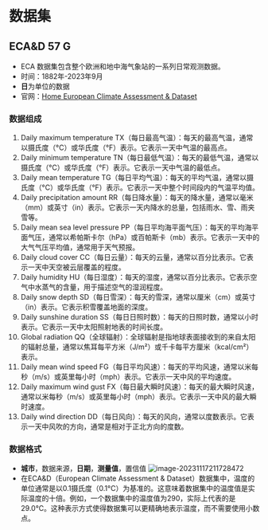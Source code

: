 # 数据集
## ECA&D 57 G
- ECA 数据集包含整个欧洲和地中海气象站的一系列日常观测数据。
- 时间：1882年-2023年9月
- **日**为单位的数据
- 官网：[Home European Climate Assessment & Dataset](https://www.ecad.eu/)
### 数据组成

1. Daily maximum temperature TX（每日最高气温）：每天的最高气温，通常以摄氏度（°C）或华氏度（°F）表示。它表示一天中气温的最高点。
2. Daily minimum temperature TN（每日最低气温）：每天的最低气温，通常以摄氏度（°C）或华氏度（°F）表示。它表示一天中气温的最低点。
3. Daily mean temperature TG（每日平均气温）：每天的平均气温，通常以摄氏度（°C）或华氏度（°F）表示。它表示一天中整个时间段内的气温平均值。
4. Daily precipitation amount RR（每日降水量）：每天的降水量，通常以毫米（mm）或英寸（in）表示。它表示一天内降水的总量，包括雨水、雪、雨夹雪等。
5. Daily mean sea level pressure PP（每日平均海平面气压）：每天的平均海平面气压，通常以希帕斯卡尔（hPa）或百帕斯卡（mb）表示。它表示一天中的大气气压平均值，通常用于天气预报。
6. Daily cloud cover CC（每日云量）：每天的云量，通常以百分比表示。它表示一天中天空被云层覆盖的程度。
7. Daily humidity HU（每日湿度）：每天的湿度，通常以百分比表示。它表示空气中水蒸气的含量，用于描述空气的湿润程度。
8. Daily snow depth SD（每日雪深）：每天的雪深，通常以厘米（cm）或英寸（in）表示。它表示积雪覆盖地面的深度。
9. Daily sunshine duration SS（每日日照时数）：每天的日照时数，通常以小时表示。它表示一天中太阳照射地表的时间长度。
10. Global radiation QQ（全球辐射）：全球辐射是指地球表面接收到的来自太阳的辐射总量，通常以焦耳每平方米（J/m²）或千卡每平方厘米（kcal/cm²）表示。
11. Daily mean wind speed FG（每日平均风速）：每天的平均风速，通常以米每秒（m/s）或英里每小时（mph）表示。它表示一天中风的平均速度。
12. Daily maximum wind gust FX（每日最大瞬时风速）：每天的最大瞬时风速，通常以米每秒（m/s）或英里每小时（mph）表示。它表示一天中风的最大瞬时速度。
13. Daily wind direction DD（每日风向）：每天的风向，通常以度数表示。它表示一天中风吹的方向，通常是相对于正北方向的度数。
### 数据格式
- **城市**，数据来源，**日期**，**测量值**，置信值
![image-20231117211728472](./%E6%B0%94%E6%B8%A9-%E5%A4%A7%E4%BD%9C%E4%B8%9A.assets/image-20231117211728472.png)
- 在ECA&D（European Climate Assessment & Dataset）数据集中，温度的单位通常是以0.1摄氏度（0.1°C）为基准的。这意味着数据集中的温度值是实际温度的十倍。例如，一个数据集中的温度值为290，实际上代表的是29.0°C。这种表示方式使得数据集可以更精确地表示温度，而不需要使用小数点。